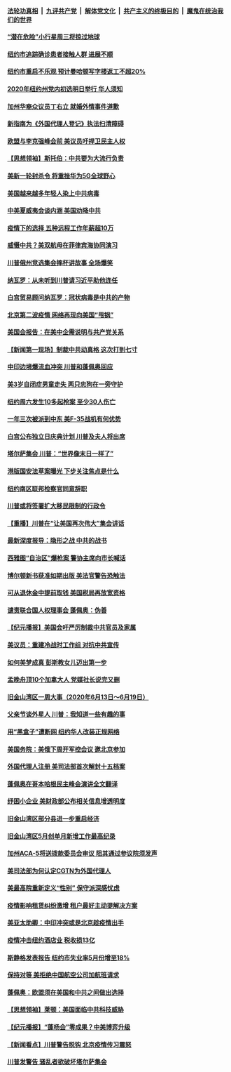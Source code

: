 

####  [法轮功真相](../../../../basic/blob/master/README.md?t=06221531) &nbsp;|&nbsp; [九评共产党](../../../../9ping.md/blob/master/README.md?t=06221531) &nbsp;|&nbsp; [解体党文化](../../../../jtdwh.md/blob/master/README.md?t=06221531)  &nbsp;|&nbsp; [共产主义的终极目的](../../../../gczydzjmd.md/blob/master/README.md?t=06221531) &nbsp;|&nbsp; [魔鬼在统治我们的世界](../../../../mgztzwmdsj.md/blob/master/README.md?t=06221531) 

#### [“潜在危险”小行星周三将掠过地球](../pages/nsc412/n12202747.md?t=06221531) 

#### [纽约市追踪确诊患者接触人群  进展不顺](../pages/nsc412/n12203018.md?t=06221531) 

#### [纽约市重启不乐观 预计曼哈顿写字楼返工不超20%](../pages/nsc412/n12203023.md?t=06221531) 

#### [2020年纽约州党内初选明日举行 华人须知](../pages/nsc412/n12203026.md?t=06221531) 

#### [加州华裔众议员丁右立    就婚外情事件道歉](../pages/nsc412/n12203179.md?t=06221531) 

#### [新指南为《外国代理人登记》执法扫清障碍](../pages/nsc412/n12203013.md?t=06221531) 

#### [欧盟与李克强峰会前 美议员吁捍卫民主人权](../pages/nsc412/n12202775.md?t=06221531) 

#### [【思想领袖】斯托伯：中共要为大流行负责](../pages/nsc412/n12115529.md?t=06221531) 

#### [美新一轮封杀令 将重挫华为5G全球野心](../pages/nsc412/n12202488.md?t=06221531) 

#### [美国越来越多年轻人染上中共病毒](../pages/nsc412/n12202590.md?t=06221531) 

#### [中美夏威夷会谈内涵 美国劝降中共](../pages/nsc412/n12202579.md?t=06221531) 

#### [疫情下的选择 五种远程工作年薪超10万](../pages/nsc412/n12190408.md?t=06221531) 

#### [威慑中共？美双航母在菲律宾海协同演习](../pages/nsc412/n12202399.md?t=06221531) 

#### [川普俄州竞选集会摔杯讲故事 全场爆笑](../pages/nsc412/n12202398.md?t=06221531) 

#### [纳瓦罗：从未听到川普请习近平助他连任](../pages/nsc412/n12202251.md?t=06221531) 

#### [白宫贸易顾问纳瓦罗：冠状病毒是中共的产物](../pages/nsc412/n12202027.md?t=06221531) 

#### [北京第二波疫情 网络再现向美国“甩锅”](../pages/nsc412/n12201996.md?t=06221531) 

#### [美国会报告：在美中企需说明与共产党关系](../pages/nsc412/n12199133.md?t=06221531) 

#### [【新闻第一现场】制裁中共动真格 这次打到七寸](../pages/nsc412/n12201730.md?t=06221531) 

#### [中印边境爆流血冲突 川普和蓬佩奥回应](../pages/nsc412/n12201068.md?t=06221531) 

#### [美3岁自闭症男童走失 两只忠狗在一旁守护](../pages/nsc412/n12201540.md?t=06221531) 

#### [纽约周六发生10多起枪案 至少30人伤亡](../pages/nsc412/n12201569.md?t=06221531) 

#### [一年三次被派到中东 美F-35战机有何优势](../pages/nsc412/n12193910.md?t=06221531) 

#### [白宫公布独立日庆典计划 川普及夫人将出席](../pages/nsc412/n12201111.md?t=06221531) 

#### [塔尔萨集会 川普：“世界像末日一样了”](../pages/nsc412/n12200981.md?t=06221531) 

#### [港版国安法草案曝光 下步关注焦点是什么](../pages/nsc412/n12200876.md?t=06221531) 

#### [纽约南区联邦检察官同意辞职](../pages/nsc412/n12200996.md?t=06221531) 

#### [川普或将签署扩大移民限制的行政令](../pages/nsc412/n12201017.md?t=06221531) 

#### [【重播】川普在“让美国再次伟大”集会讲话](../pages/nsc412/n12199351.md?t=06221531) 

#### [最新深度报导：隐形之战 中共的战书](../pages/nsc412/n12200980.md?t=06221531) 

#### [西雅图“自治区”爆枪案 警协主席向市长喊话](../pages/nsc412/n12200903.md?t=06221531) 

#### [博尔顿新书获准如期出版 美法官警告恐触法](../pages/nsc412/n12200486.md?t=06221531) 

#### [可从退休金中提前取钱  美国税局再放宽资格](../pages/nsc412/n12200725.md?t=06221531) 

#### [谴责联合国人权理事会 蓬佩奥：伪善](../pages/nsc412/n12200748.md?t=06221531) 

#### [【纪元播报】美国会吁严厉制裁中共官员及家属](../pages/nsc412/n12201402.md?t=06221531) 

#### [美议员：重建冷战时工作组 对抗中共宣传](../pages/nsc412/n12200449.md?t=06221531) 

#### [如何美梦成真 彭斯教女儿迈出第一步](../pages/nsc412/n12200401.md?t=06221531) 

#### [孟晚舟顶10个加拿大人 党媒社长说完又删](../pages/nsc412/n12200398.md?t=06221531) 

#### [旧金山湾区一周大事（2020年6月13日〜6月19日）](../pages/nsc412/n12200439.md?t=06221531) 

#### [父亲节谈外星人 川普：我知道一些有趣的事](../pages/nsc412/n12200212.md?t=06221531) 

#### [用“黑盒子”遭断网   纽约华人改装正规网络](../pages/nsc412/n12199538.md?t=06221531) 

#### [美国务院：美俄下周开军控会议 邀北京参加](../pages/nsc412/n12200097.md?t=06221531) 

#### [外国代理人注册 美司法部首次解封十五档案](../pages/nsc412/n12199547.md?t=06221531) 

#### [蓬佩奥在哥本哈根民主峰会演讲全文翻译](../pages/nsc412/n12199290.md?t=06221531) 

#### [纾困小企业 美财政部公布相关信息增透明度](../pages/nsc412/n12199644.md?t=06221531) 

#### [旧金山湾区部分县进一步重启经济](../pages/nsc412/n12199750.md?t=06221531) 

#### [旧金山湾区5月创单月新增工作最高纪录](../pages/nsc412/n12199698.md?t=06221531) 

#### [加州ACA-5将送拨款委员会审议 阻其通过参议院须发声](../pages/nsc412/n12199686.md?t=06221531) 

#### [美司法部为何认定CGTN为外国代理人](../pages/nsc412/n12199531.md?t=06221531) 

#### [美最高院重新定义“性别” 保守派深感忧虑](../pages/nsc412/n12199501.md?t=06221531) 

#### [疫情影响租赁纠纷激增  租户最好主动提解决方案](../pages/nsc412/n12199526.md?t=06221531) 

#### [美亚太助卿：中印冲突或是北京趁疫情出手](../pages/nsc412/n12198861.md?t=06221531) 

#### [疫情冲击纽约酒店业 税收损13亿](../pages/nsc412/n12199565.md?t=06221531) 

#### [斯静格发表报告   纽约市失业率5月份增至18%](../pages/nsc412/n12199556.md?t=06221531) 

#### [保持对等 美拒绝中国航空公司加航班请求](../pages/nsc412/n12199377.md?t=06221531) 

#### [蓬佩奥：欧盟须在美国和中共之间做出选择](../pages/nsc412/n12199184.md?t=06221531) 

#### [【思想领袖】莱顿：美国面临中共科技威胁](../pages/nsc412/n12033930.md?t=06221531) 

#### [【纪元播报】“蓬杨会”零成果？中美博弈升级](../pages/nsc412/n12199275.md?t=06221531) 

#### [【新闻看点】川普警告脱钩 北京疫情传习震怒](../pages/nsc412/n12198957.md?t=06221531) 

#### [川普发警告 骚乱者欲破坏塔尔萨集会](../pages/nsc412/n12199233.md?t=06221531) 

